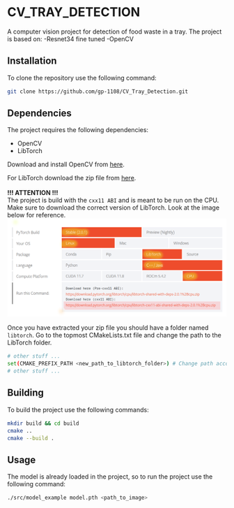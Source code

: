 # CV_TRAY_DETECTION
A computer vision project for detection of food waste in a tray.
The project is based on:
-Resnet34 fine tuned
-OpenCV

## Installation
To clone the repository use the following command:
```bash
git clone https://github.com/gp-1108/CV_Tray_Detection.git
```

## Dependencies
The project requires the following dependencies:
* OpenCV
* LibTorch

Download and install OpenCV from [here](https://docs.opencv.org/4.x/d7/d9f/tutorial_linux_install.html).

For LibTorch download the zip file from [here](https://pytorch.org/get-started/locally/).
<br/><br/>
<strong> !!! ATTENTION !!! </strong>
<br/>
The project is build with the ```cxx11 ABI``` and is meant to be run on the CPU.
Make sure to download the correct version of LibTorch. Look at the image below for reference.
![libtorch instructions](readme_images/libtorch.png "libtorch instructions")

Once you have extracted your zip file you should have a folder named ```libtorch```.
Go to the topmost CMakeLists.txt file and change the path to the LibTorch folder.
```bash
# other stuff ...
set(CMAKE_PREFIX_PATH <new_path_to_libtorch_folder>) # Change path accordingly
# other stuff ...
```

## Building
To build the project use the following commands:
```bash
mkdir build && cd build
cmake ..
cmake --build .
```

## Usage
The model is already loaded in the project, so to run the project use the following command:
```bash
./src/model_example model.pth <path_to_image>
```

